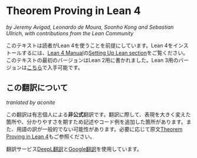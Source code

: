 # Theorem Proving in Lean 4

*by Jeremy Avigad, Leonardo de Moura, Soonho Kong and Sebastian Ullrich, with contributions from the Lean Community*

このテキストは読者がLean 4を使うことを前提にしています。Lean 4をインストールするには、[Lean 4 Manual](https://leanprover.github.io/lean4/doc/)の[Setting
Up Lean section](https://leanprover.github.io/lean4/doc/setup.html)をご覧ください。このテキストの最初のバージョンはLean 2用に書かれました。Lean 3用のバージョンは[こちら](https://leanprover.github.io/theorem_proving_in_lean/)で入手可能です。

## この翻訳について

*tranlated by aconite*

この翻訳は有志個人による**非公式**翻訳です。翻訳に際して、表現を大きく変えた箇所や、分かりやすさを期すため記述やコード例を追加した箇所があります。また、用語の訳が一般的でない可能性があります。必要に応じて原文[Theorem Proving in Lean 4](https://leanprover.github.io/theorem_proving_in_lean4/)もご参照ください。

翻訳サービス[DeepL翻訳](https://www.deepl.com/ja/translator)と[Google翻訳](https://translate.google.co.jp/?hl=ja)を使用しています。
